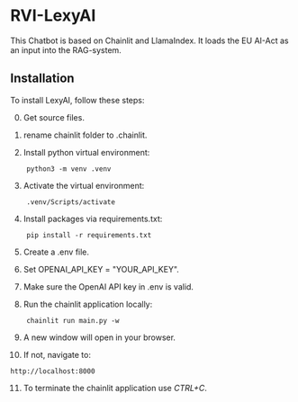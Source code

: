 # RVI-LexyAI
This Chatbot is based on Chainlit and LlamaIndex. It loads the EU AI-Act as an input into the RAG-system.

## Installation
To install LexyAI, follow these steps:

0. Get source files.
   
1. rename chainlit folder to .chainlit.
      
2. Install python virtual environment:
 
~~~~Terminal
    python3 -m venv .venv
~~~~
 
3. Activate the virtual environment:
 
~~~~Terminal
    .venv/Scripts/activate
~~~~
 
4. Install packages via requirements.txt:
 
~~~~Terminal
    pip install -r requirements.txt
~~~~

5. Create a .env file.

6. Set OPENAI_API_KEY = "YOUR_API_KEY".
 
7. Make sure the OpenAI API key in .env is valid.
 
8. Run the chainlit application locally:
 
~~~~Terminal
    chainlit run main.py -w
~~~~
 
9. A new window will open in your browser.
   
10. If not, navigate to:
 
~~~~Terminal
http://localhost:8000
~~~~

11. To terminate the chainlit application use *CTRL+C*.
